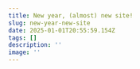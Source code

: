 ```yaml
---
title: New year, (almost) new site!
slug: new-year-new-site
date: 2025-01-01T20:55:59.154Z
tags: []
description: ''
image: ''
---
```


<picture>
<source srcset="/img/blog/damienzone25/damien-zone-2025-dark.webp" media="(prefers-color-scheme: dark)">
<img srcset="/img/blog/damienzone25/damien-zone-2025.webp" />
</picture>